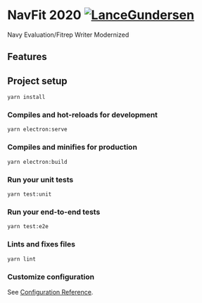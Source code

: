 # NavFit 2020 [![LanceGundersen](https://circleci.com/gh/LanceGundersen/navfit2020.svg?style=svg)](https://circleci.com/gh/LanceGundersen/navfit2020)
Navy Evaluation/Fitrep Writer Modernized

## Features

## Project setup
```
yarn install
```

### Compiles and hot-reloads for development
```
yarn electron:serve
```

### Compiles and minifies for production
```
yarn electron:build
```

### Run your unit tests
```
yarn test:unit
```

### Run your end-to-end tests
```
yarn test:e2e
```

### Lints and fixes files
```
yarn lint
```

### Customize configuration
See [Configuration Reference](https://cli.vuejs.org/config/).
